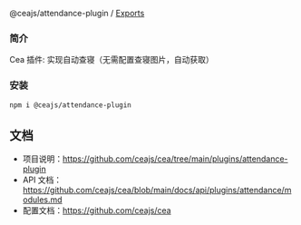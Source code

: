 @ceajs/attendance-plugin / [Exports](modules.md)

### 简介

Cea 插件: 实现自动查寝（无需配置查寝图片，自动获取）

### 安装

```bash
npm i @ceajs/attendance-plugin
```

## 文档

- 项目说明：https://github.com/ceajs/cea/tree/main/plugins/attendance-plugin
- API 文档：https://github.com/ceajs/cea/blob/main/docs/api/plugins/attendance/modules.md
- 配置文档：https://github.com/ceajs/cea
